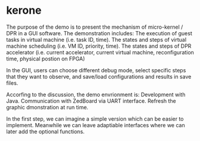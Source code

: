 # kerone
The purpose of the demo is to present the mechanism of micro-kernel / DPR in a GUI software. The demonstration includes:
  The execution of guest tasks in virtual machine (i.e. task ID, time).
  The states and steps of virtual machine scheduling (i.e. VM ID, priority, time).
  The states and steps of DPR accelerator (i.e. current accelerator, current virtual machine, reconfiguration time, physical postion on FPGA)

In the GUI, users can choose different debug mode, select specific steps that they want to observe, and save/load configurations and results in save files.

Accorfing to the discussion, the demo envrionment is:
  Development with Java.
  Communication with ZedBoard via UART interface.
  Refresh the graphic dmonstration at run time.

In the first step, we can imagine a simple version which can be easier to implement. Meanwhile we can leave adaptiable interfaces where we can later add the optional functions.
